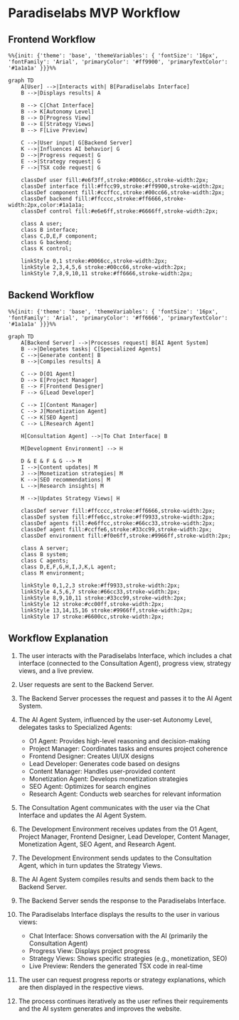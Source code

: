# Paradiselabs MVP Workflow

## Frontend Workflow

```mermaid
%%{init: {'theme': 'base', 'themeVariables': { 'fontSize': '16px', 'fontFamily': 'Arial', 'primaryColor': '#ff9900', 'primaryTextColor': '#1a1a1a' }}}%%

graph TD
    A[User] -->|Interacts with| B[Paradiselabs Interface]
    B -->|Displays results| A
    
    B --> C[Chat Interface]
    B --> K[Autonomy Level]
    B --> D[Progress View]
    B --> E[Strategy Views]
    B --> F[Live Preview]
    
    C -->|User input| G[Backend Server]
    K -->|Influences AI behavior| G
    D -->|Progress request| G
    E -->|Strategy request| G
    F -->|TSX code request| G
    
    classDef user fill:#e6f3ff,stroke:#0066cc,stroke-width:2px;
    classDef interface fill:#ffcc99,stroke:#ff9900,stroke-width:2px;
    classDef component fill:#ccffcc,stroke:#00cc66,stroke-width:2px;
    classDef backend fill:#ffcccc,stroke:#ff6666,stroke-width:2px,color:#1a1a1a;
    classDef control fill:#e6e6ff,stroke:#6666ff,stroke-width:2px;
    
    class A user;
    class B interface;
    class C,D,E,F component;
    class G backend;
    class K control;
    
    linkStyle 0,1 stroke:#0066cc,stroke-width:2px;
    linkStyle 2,3,4,5,6 stroke:#00cc66,stroke-width:2px;
    linkStyle 7,8,9,10,11 stroke:#ff6666,stroke-width:2px;
```

## Backend Workflow

```mermaid
%%{init: {'theme': 'base', 'themeVariables': { 'fontSize': '16px', 'fontFamily': 'Arial', 'primaryColor': '#ff6666', 'primaryTextColor': '#1a1a1a' }}}%%

graph TD
    A[Backend Server] -->|Processes request| B[AI Agent System]
    B -->|Delegates tasks| C[Specialized Agents]
    C -->|Generate content| B
    B -->|Compiles results| A
    
    C --> D[O1 Agent]
    D --> E[Project Manager]
    E --> F[Frontend Designer]
    F --> G[Lead Developer]
    
    C --> I[Content Manager]
    C --> J[Monetization Agent]
    C --> K[SEO Agent]
    C --> L[Research Agent]
    
    H[Consultation Agent] -->|To Chat Interface| B
    
    M[Development Environment] --> H
    
    D & E & F & G --> M
    I -->|Content updates| M
    J -->|Monetization strategies| M
    K -->|SEO recommendations| M
    L -->|Research insights| M
    
    M -->|Updates Strategy Views| H
    
    classDef server fill:#ffcccc,stroke:#ff6666,stroke-width:2px;
    classDef system fill:#ffe6cc,stroke:#ff9933,stroke-width:2px;
    classDef agents fill:#e6ffcc,stroke:#66cc33,stroke-width:2px;
    classDef agent fill:#ccffe6,stroke:#33cc99,stroke-width:2px;
    classDef environment fill:#f0e6ff,stroke:#9966ff,stroke-width:2px;
    
    class A server;
    class B system;
    class C agents;
    class D,E,F,G,H,I,J,K,L agent;
    class M environment;
    
    linkStyle 0,1,2,3 stroke:#ff9933,stroke-width:2px;
    linkStyle 4,5,6,7 stroke:#66cc33,stroke-width:2px;
    linkStyle 8,9,10,11 stroke:#33cc99,stroke-width:2px;
    linkStyle 12 stroke:#cc00ff,stroke-width:2px;
    linkStyle 13,14,15,16 stroke:#9966ff,stroke-width:2px;
    linkStyle 17 stroke:#6600cc,stroke-width:2px;
```

## Workflow Explanation

1. The user interacts with the Paradiselabs Interface, which includes a chat interface (connected to the Consultation Agent), progress view, strategy views, and a live preview.

2. User requests are sent to the Backend Server.

3. The Backend Server processes the request and passes it to the AI Agent System.

4. The AI Agent System, influenced by the user-set Autonomy Level, delegates tasks to Specialized Agents:
   - O1 Agent: Provides high-level reasoning and decision-making
   - Project Manager: Coordinates tasks and ensures project coherence
   - Frontend Designer: Creates UI/UX designs
   - Lead Developer: Generates code based on designs
   - Content Manager: Handles user-provided content
   - Monetization Agent: Develops monetization strategies
   - SEO Agent: Optimizes for search engines
   - Research Agent: Conducts web searches for relevant information

5. The Consultation Agent communicates with the user via the Chat Interface and updates the AI Agent System.

6. The Development Environment receives updates from the O1 Agent, Project Manager, Frontend Designer, Lead Developer, Content Manager, Monetization Agent, SEO Agent, and Research Agent.

7. The Development Environment sends updates to the Consultation Agent, which in turn updates the Strategy Views.

8. The AI Agent System compiles results and sends them back to the Backend Server.

9. The Backend Server sends the response to the Paradiselabs Interface.

10. The Paradiselabs Interface displays the results to the user in various views:
    - Chat Interface: Shows conversation with the AI (primarily the Consultation Agent)
    - Progress View: Displays project progress
    - Strategy Views: Shows specific strategies (e.g., monetization, SEO)
    - Live Preview: Renders the generated TSX code in real-time

11. The user can request progress reports or strategy explanations, which are then displayed in the respective views.

12. The process continues iteratively as the user refines their requirements and the AI system generates and improves the website.
